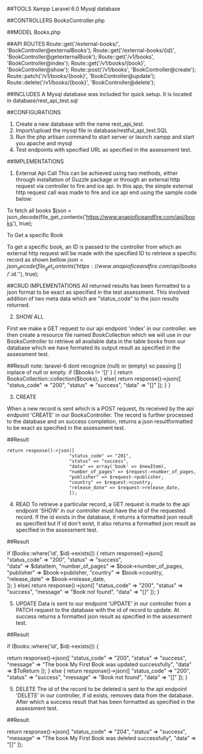 ##TOOLS
Xampp
Laravel 6.0
Mysql database

##CONTROLLERS
BooksController.php

##MODEL
Books.php

##API ROUTES
Route::get('/external-books/', 'BookController@externalBooks');
Route::get('/external-books/{id}', 'BookController@getexternalBook');
Route::get('/v1/books', 'BookController@index');
Route::get('/v1/books/{book}', 'BookController@show');
Route::post('/v1/books', 'BookController@create');
Route::patch('/v1/books/{book}', 'BookController@update');
Route::delete('/v1/books/{book}', 'BookController@delete');

##INCLUDES
A Mysql database was included for quick setup. It is located in database/rest_api_test.sql

##CONFIGURATIONS
1. Create a new database with the name rest_api_test.
2. Import/upload the mysql file in database/restful_api_test.SQL
3. Run the php artisan command to start server or launch xampp and start you apache and mysql
4. Test endpoints with specified URL as specified in the assessment test.

##IMPLEMENTATIONS

1. External Api Call
This can be achieved using two methods, either through installation of Guzzle package or through an external http request via controller to fire and ice api. In this app,  the simple external http request call was made to fire and ice api end using the sample code below:

To fetch all books 
$json = json_decode(file_get_contents('https://www.anapioficeandfire.com/api/books'), true);

To Get a specific Book

To get a specific book, an ID is passed to the controller from which an external http request will be made with the specified ID to retrieve a specific record as shown bellow
$json = json_decode(file_get_contents('https://www.anapioficeandfire.com/api/books/'.$id.''), true);


##CRUD IMPLEMENTATIONS
All returned results has been formatted to a json format to be exact as specified in the test assessment.
This involved addition of two meta data which are "status_code" to the json results returned.

2. SHOW ALL

First we make a GET request to our api endpoint 'index' in our controller. we then create a resource file named BookCollection which we will use in our BooksController to retrieve all available data in the table books from our database which we have formated its output result as specified in the assessment test.

##Result
note: laravel-6 dont recognize (null) or (empty) so passing [] inplace of null or empty.
 if ($books != '[]' ) { 
        return BooksCollection::collection($books);
        } else{
        return response()->json([
        "status_code" => "200",
        "status" => "success", 
        "data" => "[]"
        ]);
         }
}

3. CREATE 

When a new record is sent which is a POST request, its received by the api endpoint 'CREATE' in our BooksController. The record is further processed to the database and on success completion,  returns a json resultformatted to be exact as specified in the assessment test.

##Result

    return response()->json([ 
                           "status_code" => "201", 
                           "status" => "success",  
                           "data" => array('book' => $newItem),
                           "number_of_pages" => $request->number_of_pages, 
                           "publisher" => $request->publisher, 
                           "country" => $request->country,
                           "release_date" => $request->release_date,  
                           ]); 

4. READ
To retrieve a particular record, a GET request is made to the api endpoint 'SHOW' in our controller must have the id of the requested record. If the id exists in the database, it returns a formatted json result as specified but if id don't exist, it also returns a formatted json result as specified in the assessment test.

##Result

if (Books::where('id', $id)->exists()) {
 return response()->json([ 
                           "status_code" => "200", 
                           "status" => "success",  
                           "data" => $dataItem,
                           "number_of_pages" => $book->number_of_pages, 
                           "publisher" => $book->publisher, 
                           "country" => $book->country,
                           "release_date" => $book->release_date,  
                           ]); 
}
else{
 return response()->json([
                           "status_code" => "200",
                           "status" => "success",
                           "message" => "Book not found",
                           "data" => "[]"
                            ]);
}

5. UPDATE
Data is sent to our endpoint 'UPDATE' in our controller from a PATCH request to the database with the id of record to update. At success returns a formatted json result as specified in the assessment test.

##Result

 if (Books::where('id', $id)->exists()) { 

return response()->json([ 
                 "status_code" => "200",
                 "status" => "success", 
                 "message" => "The book My First Book was updated successfully", 
                 "data" => $ToReturn
                ]);
 } else {
 return response()->json([
                 "status_code" => "200",
                 "status" => "success",
                 "message" => "Book not found",
                 "data" => "[]"
]);
}

5. DELETE
The id of the record to be deleted is sent to the api endpoint 'DELETE' in our controller, if id exists, removes data from the database. After which a success result that has been formatted as specified in the assessment test.

##Result

return response()->json([
        "status_code" => "204",
        "status" => "success",
        "message" => "The book My First Book was deleted successfully",
        "data" => "[]"
    ]);
